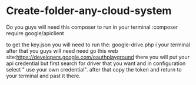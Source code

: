 # Create-folder-any-cloud-system
Do you guys will need this composer to run in your terminal :composer require google/apiclient

to get the key.json you will need to run the:  google-drive.php i your terminal
after that you guys will need need go this web site:https://developers.google.com/oauthplayground
there you will put your api credential but first search for driver that you want and in configuration select " use your own credential".
after that copy the token and return to your terminal and past it there.


